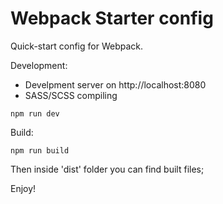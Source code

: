 # Webpack Starter config
Quick-start config for Webpack.

Development: 
* Develpment server on http://localhost:8080
* SASS/SCSS compiling
```
npm run dev
```

Build:
```
npm run build
```
Then inside 'dist' folder you can find built files;

Enjoy!
